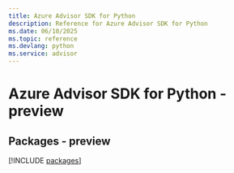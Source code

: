 ```yaml
---
title: Azure Advisor SDK for Python
description: Reference for Azure Advisor SDK for Python
ms.date: 06/10/2025
ms.topic: reference
ms.devlang: python
ms.service: advisor
---
```

# Azure Advisor SDK for Python - preview
## Packages - preview
[!INCLUDE [packages](advisor-index.md)]